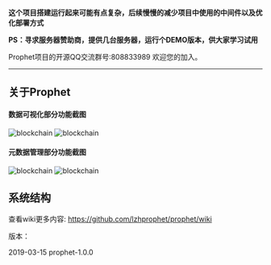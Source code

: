 **这个项目搭建运行起来可能有点复杂，后续慢慢的减少项目中使用的中间件以及优化部署方式**

**PS：寻求服务器赞助商，提供几台服务器，运行个DEMO版本，供大家学习试用**



Prophet项目的开源QQ交流群号:808833989 欢迎您的加入。 

----
## 关于Prophet

#### 数据可视化部分功能截图

![blockchain](http://easr.panhaidata.com/images/1.png "dashboard")
![blockchain](http://easr.panhaidata.com/images/2.png "dashboard")

#### 元数据管理部分功能截图
![blockchain](http://easr.panhaidata.com/images/3.png "dashboard")
![blockchain](http://easr.panhaidata.com/images/4.png "dashboard")





## 系统结构







查看wiki更多内容: https://github.com/lzhprophet/prophet/wiki




版本：

2019-03-15   prophet-1.0.0   




